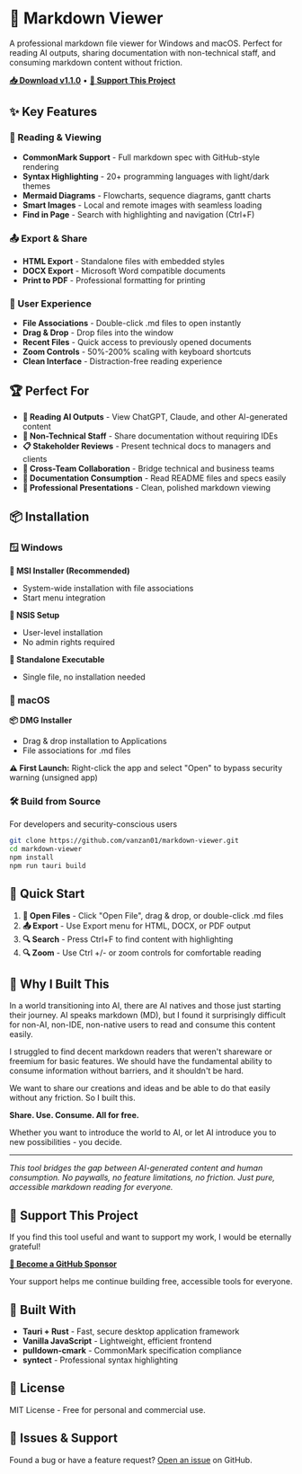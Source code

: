 # 🎉 Markdown Viewer

A professional markdown file viewer for Windows and macOS. Perfect for reading AI outputs, sharing documentation with non-technical staff, and consuming markdown content without friction.

**[📥 Download v1.1.0](https://github.com/vanzan01/markdown-viewer/releases/tag/v1.1.0)** • **[💖 Support This Project](https://github.com/sponsors/vanzan01)**

## ✨ Key Features

### 📄 Reading & Viewing
- **CommonMark Support** - Full markdown spec with GitHub-style rendering
- **Syntax Highlighting** - 20+ programming languages with light/dark themes
- **Mermaid Diagrams** - Flowcharts, sequence diagrams, gantt charts
- **Smart Images** - Local and remote images with seamless loading
- **Find in Page** - Search with highlighting and navigation (Ctrl+F)

### 📤 Export & Share
- **HTML Export** - Standalone files with embedded styles
- **DOCX Export** - Microsoft Word compatible documents  
- **Print to PDF** - Professional formatting for printing

### 🚀 User Experience
- **File Associations** - Double-click .md files to open instantly
- **Drag & Drop** - Drop files into the window
- **Recent Files** - Quick access to previously opened documents
- **Zoom Controls** - 50%-200% scaling with keyboard shortcuts
- **Clean Interface** - Distraction-free reading experience

## 🏆 Perfect For

- **📖 Reading AI Outputs** - View ChatGPT, Claude, and other AI-generated content
- **👔 Non-Technical Staff** - Share documentation without requiring IDEs
- **📋 Stakeholder Reviews** - Present technical docs to managers and clients
- **🤝 Cross-Team Collaboration** - Bridge technical and business teams
- **📄 Documentation Consumption** - Read README files and specs easily
- **💼 Professional Presentations** - Clean, polished markdown viewing

## 📦 Installation

### 🪟 Windows

**🏢 MSI Installer (Recommended)**
- System-wide installation with file associations
- Start menu integration

**🎒 NSIS Setup**
- User-level installation
- No admin rights required

**📱 Standalone Executable**
- Single file, no installation needed

### 🍎 macOS

**📦 DMG Installer**
- Drag & drop installation to Applications
- File associations for .md files

**⚠️ First Launch:** Right-click the app and select "Open" to bypass security warning (unsigned app)

### 🛠️ Build from Source
For developers and security-conscious users
```bash
git clone https://github.com/vanzan01/markdown-viewer.git
cd markdown-viewer
npm install
npm run tauri build
```

## 🎯 Quick Start

1. **📂 Open Files** - Click "Open File", drag & drop, or double-click .md files
2. **📤 Export** - Use Export menu for HTML, DOCX, or PDF output  
3. **🔍 Search** - Press Ctrl+F to find content with highlighting
4. **🔍 Zoom** - Use Ctrl +/- or zoom controls for comfortable reading

## 🌟 Why I Built This

In a world transitioning into AI, there are AI natives and those just starting their journey. AI speaks markdown (MD), but I found it surprisingly difficult for non-AI, non-IDE, non-native users to read and consume this content easily.

I struggled to find decent markdown readers that weren't shareware or freemium for basic features. We should have the fundamental ability to consume information without barriers, and it shouldn't be hard.

We want to share our creations and ideas and be able to do that easily without any friction. So I built this.

**Share. Use. Consume. All for free.**

Whether you want to introduce the world to AI, or let AI introduce you to new possibilities - you decide.

---

*This tool bridges the gap between AI-generated content and human consumption. No paywalls, no feature limitations, no friction. Just pure, accessible markdown reading for everyone.*

## 💖 Support This Project

If you find this tool useful and want to support my work, I would be eternally grateful! 

**[🎁 Become a GitHub Sponsor](https://github.com/sponsors/vanzan01)**

Your support helps me continue building free, accessible tools for everyone.

## 🔧 Built With

- **Tauri + Rust** - Fast, secure desktop application framework
- **Vanilla JavaScript** - Lightweight, efficient frontend  
- **pulldown-cmark** - CommonMark specification compliance
- **syntect** - Professional syntax highlighting

## 📄 License

MIT License - Free for personal and commercial use.

## 🐛 Issues & Support

Found a bug or have a feature request? [Open an issue](https://github.com/vanzan01/markdown-viewer/issues) on GitHub.
